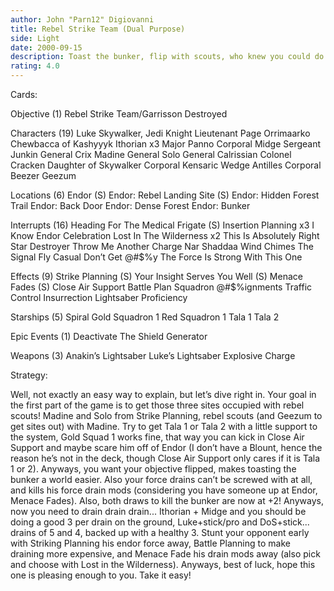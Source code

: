 ```yaml
---
author: John "Parn12" Digiovanni
title: Rebel Strike Team (Dual Purpose)
side: Light
date: 2000-09-15
description: Toast the bunker, flip with scouts, who knew you could do this much with one deck?
rating: 4.0
---
```

Cards: 

Objective (1)
Rebel Strike Team/Garrisson Destroyed

Characters (19)
Luke Skywalker, Jedi Knight
Lieutenant Page
Orrimaarko
Chewbacca of Kashyyyk
Ithorian x3
Major Panno
Corporal Midge
Sergeant Junkin
General Crix Madine
General Solo
General Calrissian
Colonel Cracken
Daughter of Skywalker
Corporal Kensaric
Wedge Antilles
Corporal Beezer
Geezum

Locations (6)
Endor (S)
Endor: Rebel Landing Site (S)
Endor: Hidden Forest Trail
Endor: Back Door
Endor: Dense Forest
Endor: Bunker

Interrupts (16)
Heading For The Medical Frigate (S)
Insertion Planning x3
I Know
Endor Celebration
Lost In The Wilderness x2
This Is Absolutely Right
Star Destroyer
Throw Me Another Charge
Nar Shaddaa Wind Chimes
The Signal
Fly Casual
Don’t Get @#$%y
The Force Is Strong With This One

Effects (9)
Strike Planning (S)
Your Insight Serves You Well (S)
Menace Fades (S)
Close Air Support
Battle Plan
Squadron @#$%ignments
Traffic Control
Insurrection
Lightsaber Proficiency

Starships (5)
Spiral
Gold Squadron 1
Red Squadron 1
Tala 1
Tala 2

Epic Events (1)
Deactivate The Shield Generator

Weapons (3)
Anakin’s Lightsaber
Luke’s Lightsaber
Explosive Charge



Strategy: 

Well, not exactly an easy way to explain, but let’s dive right in.  Your goal in the first part of the game is to get those three sites occupied with rebel scouts!  Madine and Solo from Strike Planning, rebel scouts (and Geezum to get sites out) with Madine.  Try to get Tala 1 or Tala 2 with a little support to the system, Gold Squad 1 works fine, that way you can kick in Close Air Support and maybe scare him off of Endor (I don’t have a Blount, hence the reason he’s not in the deck, though Close Air Support only cares if it is Tala 1 or 2).  Anyways, you want your objective flipped, makes toasting the bunker a world easier.  Also your force drains can’t be screwed with at all, and kills his force drain mods (considering you have someone up at Endor, Menace Fades).  Also, both draws to kill the bunker are now at +2!  Anyways, now you need to drain drain drain... Ithorian + Midge and you should be doing a good 3 per drain on the ground, Luke+stick/pro and DoS+stick... drains of 5 and 4, backed up with a healthy 3.  Stunt your opponent early with Striking Planning his endor force away, Battle Planning to make draining more expensive, and Menace Fade his drain mods away (also pick and choose with Lost in the Wilderness).	Anyways, best of luck, hope this one is pleasing enough to you.  Take it easy! 